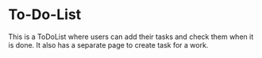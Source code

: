 # To-Do-List
This is a ToDoList where users can add their tasks and check them when it is done. It also has a separate page to create task for a work.
